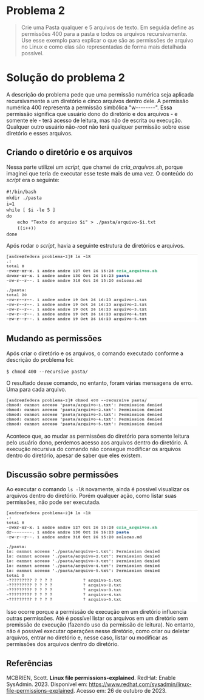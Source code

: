 # Problema 2

> Crie uma Pasta qualquer e 5 arquivos de texto. Em seguida define as permissões 400 para a pasta e todos os arquivos recursivamente. Use esse exemplo para explicar o que são as permissões de arquivo no Linux e como elas são representadas de forma mais detalhada possível.

# Solução do problema 2

A descrição do problema pede que uma permissão numérica seja aplicada recursivamente a um diretório e cinco arquivos dentro dele. A permissão numérica 400 representa a permissão simbólica "w--------". Essa permissão significa que usuário dono do diretório e dos arquivos - e somente ele - terá acesso de leitura, mas não de escrita ou execução. Qualquer outro usuário não-*root* não terá qualquer permissão sobre esse diretório e esses arquivos.

## Criando o diretório e os arquivos

Nessa parte utilizei um *script*, que chamei de *cria_arquivos.sh*, porque imaginei que teria de executar esse teste mais de uma vez. O conteúdo do *script* era o seguinte:

    #!/bin/bash
    mkdir ./pasta
    i=1
    while [ $i -le 5 ]
    do
        echo "Texto do arquivo $i" > ./pasta/arquivo-$i.txt
        ((i++))
    done

Após rodar o *script*, havia a seguinte estrutura de diretórios e arquivos.

![Listagem de arquivos mostrando diretório e arquivos criados.](./capturas-de-tela/captura-de-tela-1.png)

## Mudando as permissões

Após criar o diretório e os arquivos, o comando executado conforme a descrição do problema foi:

    $ chmod 400 --recursive pasta/

O resultado desse comando, no entanto, foram várias mensagens de erro. Uma para cada arquivo.

![Erros de permissão ao executar o comando recursivo.](./capturas-de-tela/captura-de-tela-2.png)

Acontece que, ao mudar as permissões do diretório para somente leitura pelo usuário dono, perdemos acesso aos arquivos dentro do diretório. A execução recursiva do comando não consegue modificar os arquivos dentro do diretório, apesar de saber que eles existem.

## Discussão sobre permissões

Ao executar o comando `ls -lR` novamente, ainda é possível visualizar os arquivos dentro do diretório. Porém qualquer ação, como listar suas permissões, não pode ser executada.

![Listagem do diretório e seus arquivos, mas sem acesso aos arquivos e suas permisões.](./capturas-de-tela/captura-de-tela-3.png)

Isso ocorre porque a permissão de execução em um diretório influencia outras permissões. Até é possível listar os arquivos em um diretório sem premissão de execução (fazendo uso da permissão de leitura). No entanto, não é possível executar operações nesse diretório, como criar ou deletar arquivos, entrar no diretório e, nesse caso, listar ou modificar as permissões dos arquivos dentro do diretório.

## Referências
MCBRIEN, Scott. **Linux file permissions-explained**. RedHat: Enable SysAdmin. 2023. Disponível em: https://www.redhat.com/sysadmin/linux-file-permissions-explained. Acesso em: 26 de outubro de 2023.

